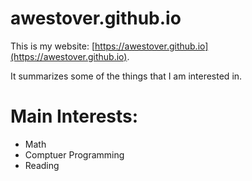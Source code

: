# awestover.github.io
This is my website: [https://awestover.github.io](https://awestover.github.io).

It summarizes some of the things that I am interested in.

# Main Interests: 
  * Math
  * Comptuer Programming
  * Reading 
